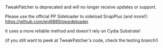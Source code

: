TweakPatcher is deprecated and will no longer receive updates or support.

Please use the official PP Sideloader to sideload SnapPlus (and more!): https://github.com/eni9889/ppsideloader

It uses a more reliable method and doesn't rely on Cydia Substrate!

(if you still want to peek at TweakPatcher's code, check the testing branch!)
